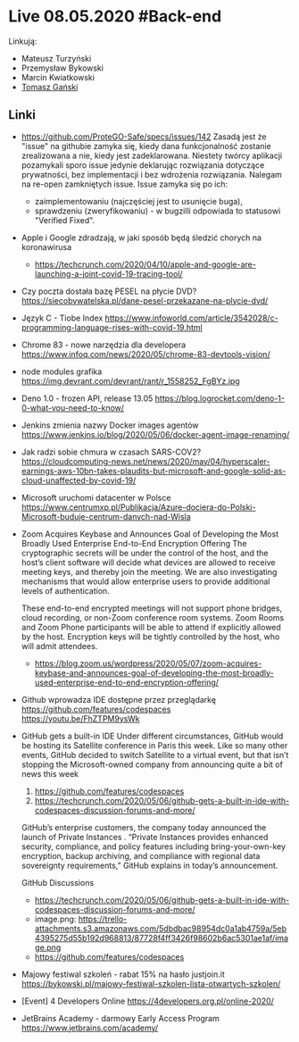 # Live 08.05.2020 #Back-end

Linkują:
- Mateusz Turzyński
- Przemysław Bykowski
- Marcin Kwiatkowski
- [Tomasz Gański](https://www.linkedin.com/in/tomaszganski)

## Linki

* https://github.com/ProteGO-Safe/specs/issues/142
  Zasadą jest że "issue" na githubie zamyka się, kiedy dana funkcjonalność zostanie zrealizowana a nie, kiedy jest zadeklarowana. Niestety twórcy aplikacji pozamykali sporo issue jedynie deklarując rozwiązania dotyczące prywatności, bez implementacji i bez wdrożenia rozwiązania.
  Nalegam na re-open zamkniętych issue. Issue zamyka się po ich:
  - zaimplementowaniu (najczęściej jest to usunięcie buga),
  - sprawdzeniu (zweryfikowaniu) - w bugzilli odpowiada to statusowi "Verified Fixed".
* Apple i Google zdradzają, w jaki sposób będą śledzić chorych na koronawirusa
  * https://techcrunch.com/2020/04/10/apple-and-google-are-launching-a-joint-covid-19-tracing-tool/
* Czy poczta dostała bazę PESEL na płycie DVD?
  https://siecobywatelska.pl/dane-pesel-przekazane-na-plycie-dvd/

* Język C - Tiobe Index
  https://www.infoworld.com/article/3542028/c-programming-language-rises-with-covid-19.html

* Chrome 83 - nowe narzędzia dla developera
  https://www.infoq.com/news/2020/05/chrome-83-devtools-vision/

* node modules grafika
  https://img.devrant.com/devrant/rant/r_1558252_FgBYz.jpg

* Deno 1.0 - frozen API, release 13.05
  https://blog.logrocket.com/deno-1-0-what-you-need-to-know/

* Jenkins zmienia nazwy Docker images agentów
  https://www.jenkins.io/blog/2020/05/06/docker-agent-image-renaming/

* Jak radzi sobie chmura w czasach SARS-COV2?
  https://cloudcomputing-news.net/news/2020/may/04/hyperscaler-earnings-aws-10bn-takes-plaudits-but-microsoft-and-google-solid-as-cloud-unaffected-by-covid-19/

* Microsoft uruchomi datacenter w Polsce
  https://www.centrumxp.pl/Publikacja/Azure-dociera-do-Polski-Microsoft-buduje-centrum-danych-nad-Wisla

* Zoom Acquires Keybase and Announces Goal of Developing the Most Broadly Used Enterprise End-to-End Encryption Offering
  The cryptographic secrets will be under the control of the host, and the host’s client software will decide what devices are allowed to receive meeting keys, and thereby join the meeting. We are also investigating mechanisms that would allow enterprise users to provide additional levels of authentication. 

  These end-to-end encrypted meetings will not support phone bridges, cloud recording, or non-Zoom conference room systems. Zoom Rooms and Zoom Phone participants will be able to attend if explicitly allowed by the host. Encryption keys will be tightly controlled by the host, who will admit attendees.

  * https://blog.zoom.us/wordpress/2020/05/07/zoom-acquires-keybase-and-announces-goal-of-developing-the-most-broadly-used-enterprise-end-to-end-encryption-offering/
* Github wprowadza IDE dostępne przez przeglądarkę
  https://github.com/features/codespaces
https://youtu.be/FhZTPM9ysWk


* GitHub gets a built-in IDE
  Under different circumstances, GitHub  would be hosting its Satellite conference in Paris this week. Like so many other events, GitHub decided to switch Satellite to a virtual event, but that isn’t stopping the Microsoft-owned company from announcing quite a bit of news this week

  1. https://github.com/features/codespaces
  2. https://techcrunch.com/2020/05/06/github-gets-a-built-in-ide-with-codespaces-discussion-forums-and-more/

  GitHub’s enterprise customers, the company today announced the launch of Private Instances
  . “Private Instances provides enhanced security, compliance, and policy features including bring-your-own-key encryption, backup archiving, and compliance with regional data sovereignty requirements,” GitHub explains in today’s announcement.

  GitHub Discussions


  * https://techcrunch.com/2020/05/06/github-gets-a-built-in-ide-with-codespaces-discussion-forums-and-more/
  * image.png: https://trello-attachments.s3.amazonaws.com/5dbdbac98954dc0a1ab4759a/5eb4395275d55b192d968813/87728f4ff3426f98602b6ac5301ae1af/image.png
  * https://github.com/features/codespaces
* Majowy festiwal szkoleń - rabat 15% na hasło justjoin.it
  https://bykowski.pl/majowy-festiwal-szkolen-lista-otwartych-szkolen/

* [Event] 4 Developers Online
  https://4developers.org.pl/online-2020/

* JetBrains Academy - darmowy Early Access Program
  https://www.jetbrains.com/academy/
